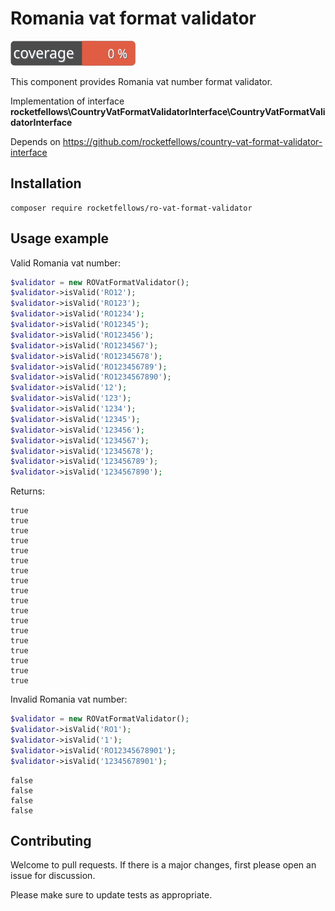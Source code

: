# Romania vat format validator

![Code Coverage Badge](./badge.svg)

This component provides Romania vat number format validator.

Implementation of interface **rocketfellows\CountryVatFormatValidatorInterface\CountryVatFormatValidatorInterface**

Depends on https://github.com/rocketfellows/country-vat-format-validator-interface

## Installation

```shell
composer require rocketfellows/ro-vat-format-validator
```

## Usage example

Valid Romania vat number:

```php
$validator = new ROVatFormatValidator();
$validator->isValid('RO12');
$validator->isValid('RO123');
$validator->isValid('RO1234');
$validator->isValid('RO12345');
$validator->isValid('RO123456');
$validator->isValid('RO1234567');
$validator->isValid('RO12345678');
$validator->isValid('RO123456789');
$validator->isValid('RO1234567890');
$validator->isValid('12');
$validator->isValid('123');
$validator->isValid('1234');
$validator->isValid('12345');
$validator->isValid('123456');
$validator->isValid('1234567');
$validator->isValid('12345678');
$validator->isValid('123456789');
$validator->isValid('1234567890');
```

Returns:

```shell
true
true
true
true
true
true
true
true
true
true
true
true
true
true
true
true
true
true
```

Invalid Romania vat number:

```php
$validator = new ROVatFormatValidator();
$validator->isValid('RO1');
$validator->isValid('1');
$validator->isValid('RO12345678901');
$validator->isValid('12345678901');
```

```shell
false
false
false
false
```

## Contributing

Welcome to pull requests. If there is a major changes, first please open an issue for discussion.

Please make sure to update tests as appropriate.
